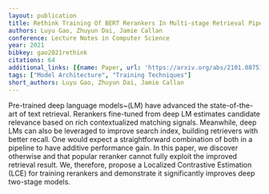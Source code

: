 ```yaml
---
layout: publication
title: Rethink Training Of BERT Rerankers In Multi-stage Retrieval Pipeline
authors: Luyu Gao, Zhuyun Dai, Jamie Callan
conference: Lecture Notes in Computer Science
year: 2021
bibkey: gao2021rethink
citations: 64
additional_links: [{name: Paper, url: 'https://arxiv.org/abs/2101.08751'}]
tags: ["Model Architecture", "Training Techniques"]
short_authors: Luyu Gao, Zhuyun Dai, Jamie Callan
---
```

Pre-trained deep language models~(LM) have advanced the state-of-the-art of
text retrieval. Rerankers fine-tuned from deep LM estimates candidate relevance
based on rich contextualized matching signals. Meanwhile, deep LMs can also be
leveraged to improve search index, building retrievers with better recall. One
would expect a straightforward combination of both in a pipeline to have
additive performance gain. In this paper, we discover otherwise and that
popular reranker cannot fully exploit the improved retrieval result. We,
therefore, propose a Localized Contrastive Estimation (LCE) for training
rerankers and demonstrate it significantly improves deep two-stage models.